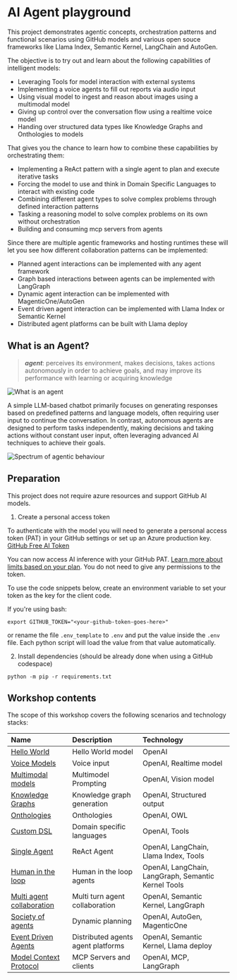 # AI Agent playground

This project demonstrates agentic concepts, orchestration patterns and functional scenarios using GitHub models and various open souce frameworks like Llama Index, Semantic Kernel, LangChain and AutoGen.

The objective is to try out and learn about the following capabilities of intelligent models:
- Leveraging Tools for model interaction with external systems
- Implementing a voice agents to fill out reports via audio input
- Using visual model to ingest and reason about images using a multimodal model
- Giving up control over the conversation flow using a realtime voice model
- Handing over structured data types like Knowledge Graphs and Onthologies to models 

That gives you the chance to learn how to combine these capabilities by orchestrating them:
- Implementing a ReAct pattern with a single agent to plan and execute iterative tasks
- Forcing the model to use and think in Domain Specific Languages to interact with existing code
- Combining different agent types to solve complex problems through defined interaction patterns
- Tasking a reasoning model to solve complex problems on its own without orchestration
- Building and consuming mcp servers from agents

Since there are multiple agentic frameworks and hosting runtimes these will let you see how different collaboration patterns can be implemented:
- Planned agent interactions can be implemented with any agent framework
- Graph based interactions between agents can be implemented with LangGraph
- Dynamic agent interaction can be implemented with MagenticOne/AutoGen
- Event driven agent interaction can be implemented with Llama Index or Semantic Kernel
- Distributed agent platforms can be built with Llama deploy

## What is an Agent?

> ***agent***: 	perceives its environment, makes decisions, takes actions autonomously in order to achieve goals, and may improve its performance with learning or acquiring knowledge 

![What is an agent](/img/agents.png)

A simple LLM-based chatbot primarily focuses on generating responses based on predefined patterns and language models, often requiring user input to continue the conversation. In contrast, autonomous agents are designed to perform tasks independently, making decisions and taking actions without constant user input, often leveraging advanced AI techniques to achieve their goals. 

![Spectrum of agentic behaviour](/img/spectrum.png)

## Preparation

This project does not require azure resources and support GitHub AI models.

1. Create a personal access token

To authenticate with the model you will need to generate a personal access token (PAT) in your GitHub settings or set up an Azure production key. [GitHub Free AI Token](https://github.com/settings/tokens)

You can now access AI inference with your GitHub PAT. [Learn more about limits based on your plan](https://github.com/marketplace/models/azure-openai/gpt-4o-mini/playground#:~:text=Learn%20more%20about%20limits%20based%20on%20your%20plan.). You do not need to give any permissions to the token. 

To use the code snippets below, create an environment variable to set your token as the key for the client code.

If you're using bash:
```
export GITHUB_TOKEN="<your-github-token-goes-here>"
```

or rename the file `.env_template` to `.env` and put the value inside the `.env` file. Each python script will load the value from that value automatically.

2. Install dependencies (should be already done when using a GitHub codespace)

```
python -m pip -r requirements.txt
```

## Workshop contents

The scope of this workshop covers the following scenarios and technology stacks:

| Name | Description | Technology  |
| :-- | :--| :-- |
| [Hello World](./src/00-basic/README.md) | Hello World model | OpenAI |
| [Voice Models](./src/01-voice-agents/README.md) | Voice input | OpenAI, Realtime model |
| [Multimodal models](./src/02-multimodal-models/README.md) | Multimodel Prompting | OpenAI, Vision model |
| [Knowledge Graphs](./src/03-complex-data/README.md) | Knowledge graph generation | OpenAI, Structured output |
| [Onthologies](./src/03-complex-data/README.md) | Onthologies | OpenAI, OWL |
| [Custom DSL](./src/04-complex-problems/README.md) | Domain specific languages | OpenAI, Tools |
| [Single Agent](./src/05-search-agent/README.md) | ReAct Agent | OpenAI, LangChain, Llama Index, Tools |
| [Human in the loop](./src/06-human-in-the-loop/README.md) | Human in the loop agents | OpenAI, LangChain, LangGraph, Semantic Kernel Tools |
| [Multi agent collaboration](./src/07-multi-agent-collaboration/README.mdy) | Multi turn agent collaboration| OpenAI, Semantic Kernel, LangGraph |
| [Society of agents](./src/08-society-of-agents/README.md) | Dynamic planning | OpenAI, AutoGen, MagenticOne |
| [Event Driven Agents](./src/09-eventdriven-agents/README.md) | Distributed agents agent platforms| OpenAI, Semantic Kernel, Llama deploy |
| [Model Context Protocol](./src/10-mcp/README.md) | MCP Servers and clients | OpenAI, MCP, LangGraph |
